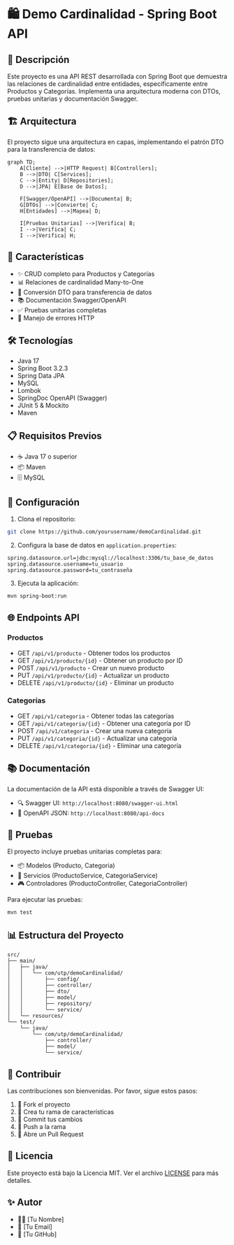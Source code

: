 # 🛍️ Demo Cardinalidad - Spring Boot API

## 📝 Descripción
Este proyecto es una API REST desarrollada con Spring Boot que demuestra las relaciones de cardinalidad entre entidades, específicamente entre Productos y Categorías. Implementa una arquitectura moderna con DTOs, pruebas unitarias y documentación Swagger.

## 🏗️ Arquitectura
El proyecto sigue una arquitectura en capas, implementando el patrón DTO para la transferencia de datos:

```mermaid
graph TD;
    A[Cliente] -->|HTTP Request| B[Controllers];
    B -->|DTO| C[Services];
    C -->|Entity| D[Repositories];
    D -->|JPA| E[Base de Datos];
    
    F[Swagger/OpenAPI] -->|Documenta| B;
    G[DTOs] -->|Convierte| C;
    H[Entidades] -->|Mapea| D;
    
    I[Pruebas Unitarias] -->|Verifica| B;
    I -->|Verifica| C;
    I -->|Verifica| H;
```

## 🚀 Características
- ✨ CRUD completo para Productos y Categorías
- 📊 Relaciones de cardinalidad Many-to-One
- 🔄 Conversión DTO para transferencia de datos
- 📚 Documentación Swagger/OpenAPI
- ✅ Pruebas unitarias completas
- 🔐 Manejo de errores HTTP

## 🛠️ Tecnologías
- Java 17
- Spring Boot 3.2.3
- Spring Data JPA
- MySQL
- Lombok
- SpringDoc OpenAPI (Swagger)
- JUnit 5 & Mockito
- Maven

## 📋 Requisitos Previos
- ☕ Java 17 o superior
- 📦 Maven
- 🗄️ MySQL

## 🔧 Configuración
1. Clona el repositorio:
```bash
git clone https://github.com/yourusername/demoCardinalidad.git
```

2. Configura la base de datos en `application.properties`:
```properties
spring.datasource.url=jdbc:mysql://localhost:3306/tu_base_de_datos
spring.datasource.username=tu_usuario
spring.datasource.password=tu_contraseña
```

3. Ejecuta la aplicación:
```bash
mvn spring-boot:run
```

## 🌐 Endpoints API

### Productos
- GET `/api/v1/producto` - Obtener todos los productos
- GET `/api/v1/producto/{id}` - Obtener un producto por ID
- POST `/api/v1/producto` - Crear un nuevo producto
- PUT `/api/v1/producto/{id}` - Actualizar un producto
- DELETE `/api/v1/producto/{id}` - Eliminar un producto

### Categorías
- GET `/api/v1/categoria` - Obtener todas las categorías
- GET `/api/v1/categoria/{id}` - Obtener una categoría por ID
- POST `/api/v1/categoria` - Crear una nueva categoría
- PUT `/api/v1/categoria/{id}` - Actualizar una categoría
- DELETE `/api/v1/categoria/{id}` - Eliminar una categoría

## 📚 Documentación
La documentación de la API está disponible a través de Swagger UI:
- 🔍 Swagger UI: `http://localhost:8080/swagger-ui.html`
- 📄 OpenAPI JSON: `http://localhost:8080/api-docs`

## 🧪 Pruebas
El proyecto incluye pruebas unitarias completas para:
- 📦 Modelos (Producto, Categoria)
- 🔧 Servicios (ProductoService, CategoriaService)
- 🎮 Controladores (ProductoController, CategoriaController)

Para ejecutar las pruebas:
```bash
mvn test
```

## 📊 Estructura del Proyecto
```
src/
├── main/
│   ├── java/
│   │   └── com/utp/demoCardinalidad/
│   │       ├── config/
│   │       ├── controller/
│   │       ├── dto/
│   │       ├── model/
│   │       ├── repository/
│   │       └── service/
│   └── resources/
└── test/
    └── java/
        └── com/utp/demoCardinalidad/
            ├── controller/
            ├── model/
            └── service/
```

## 🤝 Contribuir
Las contribuciones son bienvenidas. Por favor, sigue estos pasos:
1. 🍴 Fork el proyecto
2. 🔨 Crea tu rama de características
3. 📝 Commit tus cambios
4. 🚀 Push a la rama
5. 🎉 Abre un Pull Request

## 📄 Licencia
Este proyecto está bajo la Licencia MIT. Ver el archivo [LICENSE](LICENSE) para más detalles.

## ✨ Autor
- 👨‍💻 [Tu Nombre]
- 📧 [Tu Email]
- 🔗 [Tu GitHub] 